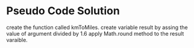 # Pseudo Code Solution
create the function called kmToMiles.
create variable result by assing the value of argument divided by 1.6
apply Math.round method to the result varaible. 